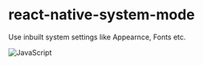 # react-native-system-mode

Use inbuilt system settings like Appearnce, Fonts etc.

<img align="left" alt="JavaScript" src="https://img.shields.io/badge/Javascript-%23323330.svg?style=for-the-badge&logo=javascript&logoColor=%23F7DF1E" />
